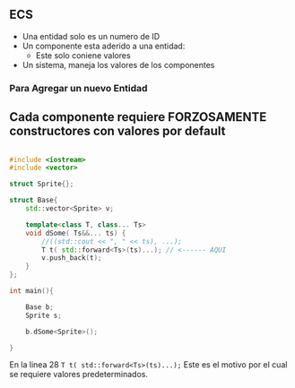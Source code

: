 ## ECS

* Una entidad solo es un numero de ID
* Un componente esta aderido a una entidad:
    * Este solo coniene valores
* Un sistema, maneja los valores de los componentes

### Para Agregar un nuevo Entidad

## Cada componente requiere FORZOSAMENTE constructores con valores por default

```c++

#include <iostream>
#include <vector>

struct Sprite{};

struct Base{
    std::vector<Sprite> v;

    template<class T, class... Ts>
    void dSome( Ts&&... ts) {
        //((std::cout << ", " << ts), ...);
        T t( std::forward<Ts>(ts)...); // <------ AQUI
        v.push_back(t);
    }
};

int main(){

    Base b;
    Sprite s;

    b.dSome<Sprite>();

}
```

En la linea 28 `T t( std::forward<Ts>(ts)...);` Este es el motivo por el cual se requiere valores predeterminados.